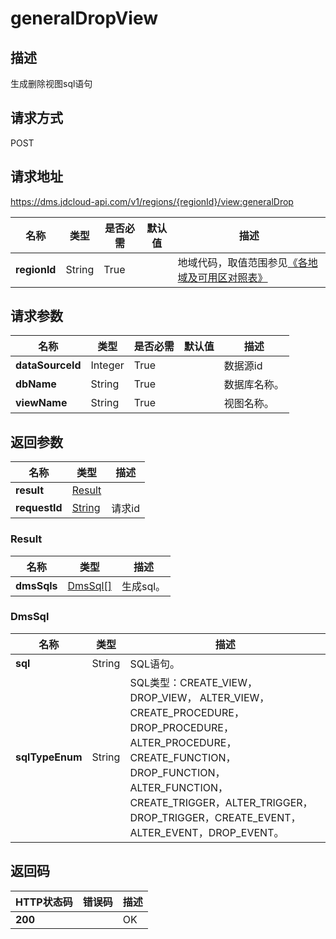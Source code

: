 # generalDropView


## 描述
生成删除视图sql语句

## 请求方式
POST

## 请求地址
https://dms.jdcloud-api.com/v1/regions/{regionId}/view:generalDrop

|名称|类型|是否必需|默认值|描述|
|---|---|---|---|---|
|**regionId**|String|True| |地域代码，取值范围参见[《各地域及可用区对照表》](../Enum-Definitions/Regions-AZ.md)|

## 请求参数
|名称|类型|是否必需|默认值|描述|
|---|---|---|---|---|
|**dataSourceId**|Integer|True| |数据源id|
|**dbName**|String|True| |数据库名称。|
|**viewName**|String|True| |视图名称。|


## 返回参数
|名称|类型|描述|
|---|---|---|
|**result**|[Result](generaldropview#result)| |
|**requestId**|[String](generaldropview#result)|请求id|

### <div id="result">Result</div>
|名称|类型|描述|
|---|---|---|
|**dmsSqls**|[DmsSql[]](generaldropview#dmssql)|生成sql。|
### <div id="dmssql">DmsSql</div>
|名称|类型|描述|
|---|---|---|
|**sql**|String|SQL语句。|
|**sqlTypeEnum**|String|SQL类型：CREATE_VIEW，DROP_VIEW， ALTER_VIEW，CREATE_PROCEDURE，DROP_PROCEDURE， ALTER_PROCEDURE，CREATE_FUNCTION，DROP_FUNCTION， ALTER_FUNCTION，CREATE_TRIGGER，ALTER_TRIGGER，DROP_TRIGGER，CREATE_EVENT，ALTER_EVENT，DROP_EVENT。|

## 返回码
|HTTP状态码|错误码|描述|
|---|---|---|
|**200**||OK|
